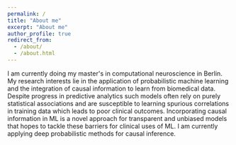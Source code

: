 ```yaml
---
permalink: /
title: "About me"
excerpt: "About me"
author_profile: true
redirect_from: 
  - /about/
  - /about.html
---
```


I am currently doing my master's in computational neuroscience in Berlin. My research interests lie in the application of probabilistic machine learning and the integration of causal information to learn from biomedical data. Despite progress in predictive analytics such models often rely on purely statistical associations
and are susceptible to learning spurious correlations in training data which leads to poor clinical outcomes. Incorporating causal information in ML is a novel approach for transparent and unbiased models that hopes to tackle these barriers for clinical uses of ML. I am currently applying deep probabilistic methods for causal inference.
